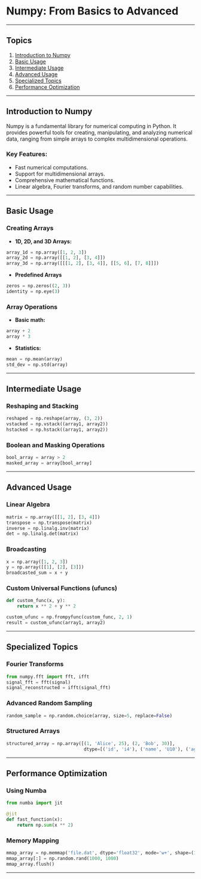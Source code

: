 # Numpy: From Basics to Advanced

---

## Topics

1. [Introduction to Numpy](#introduction-to-numpy)
2. [Basic Usage](#basic-usage)
3. [Intermediate Usage](#intermediate-usage)
4. [Advanced Usage](#advanced-usage)
5. [Specialized Topics](#specialized-topics)
6. [Performance Optimization](#performance-optimization)

---

## Introduction to Numpy

Numpy is a fundamental library for numerical computing in Python. It provides powerful tools for creating, manipulating, and analyzing numerical data, ranging from simple arrays to complex multidimensional operations.

### Key Features:
- Fast numerical computations.
- Support for multidimensional arrays.
- Comprehensive mathematical functions.
- Linear algebra, Fourier transforms, and random number capabilities.

---

## Basic Usage

### Creating Arrays
- **1D, 2D, and 3D Arrays:**
```python
array_1d = np.array([1, 2, 3])
array_2d = np.array([[1, 2], [3, 4]])
array_3d = np.array([[[1, 2], [3, 4]], [[5, 6], [7, 8]]])
```
- **Predefined Arrays**
```python
zeros = np.zeros((2, 3))
identity = np.eye(3)
```

### Array Operations
- **Basic math:**
```python
array + 2
array * 3
```
- **Statistics:**
```python
mean = np.mean(array)
std_dev = np.std(array)
```
---
## Intermediate Usage

### Reshaping and Stacking
```python
reshaped = np.reshape(array, (3, 2))
vstacked = np.vstack((array1, array2))
hstacked = np.hstack((array1, array2))
```
### Boolean and Masking Operations
```python
bool_array = array > 2
masked_array = array[bool_array]
```
---
## Advanced Usage

### Linear Algebra
```python
matrix = np.array([[1, 2], [3, 4]])
transpose = np.transpose(matrix)
inverse = np.linalg.inv(matrix)
det = np.linalg.det(matrix)
```
### Broadcasting
```python
x = np.array([1, 2, 3])
y = np.array([[1], [2], [3]])
broadcasted_sum = x + y
```
### Custom Universal Functions (ufuncs)
```python
def custom_func(x, y):
    return x ** 2 + y ** 2

custom_ufunc = np.frompyfunc(custom_func, 2, 1)
result = custom_ufunc(array1, array2)
```
---

## Specialized Topics

### Fourier Transforms
```python
from numpy.fft import fft, ifft
signal_fft = fft(signal)
signal_reconstructed = ifft(signal_fft)
```
### Advanced Random Sampling
```python
random_sample = np.random.choice(array, size=5, replace=False)

```
### Structured Arrays
```python
structured_array = np.array([(1, 'Alice', 25), (2, 'Bob', 30)],
                             dtype=[('id', 'i4'), ('name', 'U10'), ('age', 'i4')])

```
---

## Performance Optimization

### Using Numba
```python
from numba import jit

@jit
def fast_function(x):
    return np.sum(x ** 2)

```
### Memory Mapping
```python
mmap_array = np.memmap('file.dat', dtype='float32', mode='w+', shape=(1000, 1000))
mmap_array[:] = np.random.rand(1000, 1000)
mmap_array.flush()

```
---












